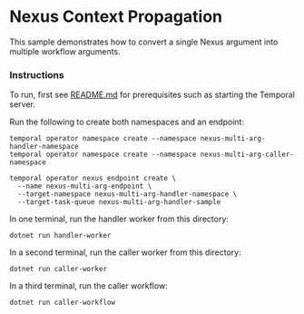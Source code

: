 # Nexus Context Propagation

This sample demonstrates how to convert a single Nexus argument into multiple workflow arguments.

### Instructions

To run, first see [README.md](../../README.md) for prerequisites such as starting the Temporal server.

Run the following to create both namespaces and an endpoint:

```
temporal operator namespace create --namespace nexus-multi-arg-handler-namespace
temporal operator namespace create --namespace nexus-multi-arg-caller-namespace

temporal operator nexus endpoint create \
  --name nexus-multi-arg-endpoint \
  --target-namespace nexus-multi-arg-handler-namespace \
  --target-task-queue nexus-multi-arg-handler-sample
```

In one terminal, run the handler worker from this directory:

```
dotnet run handler-worker
```

In a second terminal, run the caller worker from this directory:

```
dotnet run caller-worker
```

In a third terminal, run the caller workflow:

```
dotnet run caller-workflow
```